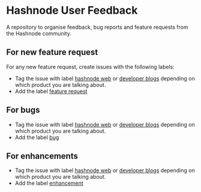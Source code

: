 # Hashnode User Feedback

A repository to organise feedback, bug reports and feature requests from the Hashnode community. 

## For new feature request

For any new feature request, create issues with the following labels: 

- Tag the issue with label [hashnode web](https://github.com/Hashnode/user-feedback/labels/hashnode%20web) or [developer blogs](https://github.com/Hashnode/user-feedback/labels/developer%20blogs) depending on which product you are talking about. 
- Add the label [feature request](https://github.com/Hashnode/user-feedback/labels/new%20feature)

## For bugs

- Tag the issue with label [hashnode web](https://github.com/Hashnode/user-feedback/labels/hashnode%20web) or [developer blogs](https://github.com/Hashnode/user-feedback/labels/developer%20blogs) depending on which product you are talking about. 
- Add the label [bug](https://github.com/Hashnode/user-feedback/labels/bug)

## For enhancements

- Tag the issue with label [hashnode web](https://github.com/Hashnode/user-feedback/labels/hashnode%20web) or [developer blogs](https://github.com/Hashnode/user-feedback/labels/developer%20blogs) depending on which product you are talking about. 
- Add the label [enhancement](https://github.com/Hashnode/user-feedback/labels/enhancement)
